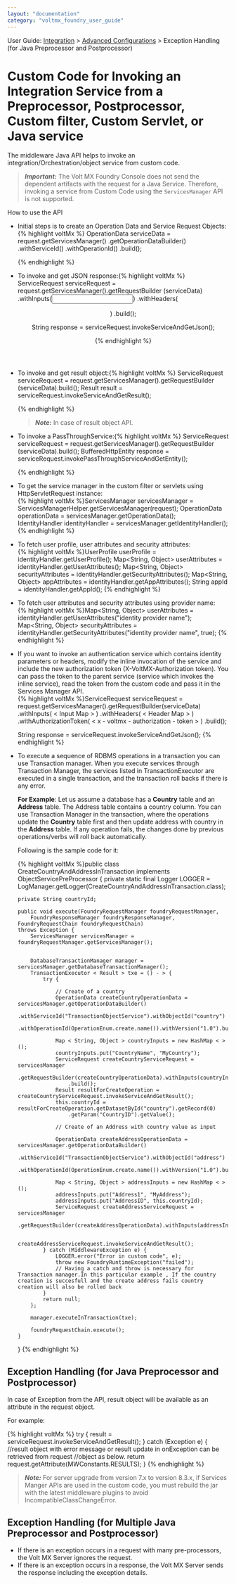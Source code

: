 ```yaml
---
layout: "documentation"
category: "voltmx_foundry_user_guide"
---
```

                              

User Guide: [Integration](Services.html#integration) \> [Advanced Configurations](Advanced_Configurations.html) > Exception Handling (for Java Preprocessor and Postprocessor)

Custom Code for Invoking an Integration Service from a Preprocessor, Postprocessor, Custom filter, Custom Servlet, or Java service
==================================================================================================================================

The middleware Java API helps to invoke an integration/Orchestration/object service from custom code.

> **_Important:_** The Volt MX Foundry Console does not send the dependent artifacts with the request for a Java Service. Therefore, invoking a service from Custom Code using the `ServicesManager` API is not supported.

How to use the API

*   Initial steps is to create an Operation Data and Service Request Objects:{% highlight voltMx %} OperationData serviceData = request.getServicesManager()
    				.getOperationDataBuilder()
    				.withServiceId(<Service Id>)
    				.withOperationId(<Operation Id>)
    				.build();
    
    {% endhighlight %}

*   To invoke and get JSON response:{% highlight voltMx %} ServiceRequest serviceRequest = request.getServicesManager().getRequestBuilder (serviceData)
    					.withInputs(<Input Map>)
    					.withHeaders(<Header Map>)
    					.build();
    
    String response = serviceRequest.invokeServiceAndGetJson();
    
    {% endhighlight %}

*   To invoke and get result object:{% highlight voltMx %} 
    ServiceRequest serviceRequest = request.getServicesManager().getRequestBuilder (serviceData).build();
    Result result = serviceRequest.invokeServiceAndGetResult();
    
    {% endhighlight %}
    
    > **_Note:_** In case of result object API.
    

*   To invoke a PassThroughService:{% highlight voltMx %} ServiceRequest serviceRequest = request.getServicesManager().getRequestBuilder (serviceData).build();
    BufferedHttpEntity response = serviceRequest.invokePassThroughServiceAndGetEntity();
    
    {% endhighlight %}
*   To get the service manager in the custom filter or servlets using HttpServletRequest instance:  
    {% highlight voltMx %}ServicesManager servicesManager = ServicesManagerHelper.getServicesManager(request); OperationData operationData = servicesManager.getOperationData();   
    IdentityHandler identityHandler = servicesManager.getIdentityHandler();
    {% endhighlight %}
*   To fetch user profile, user attributes and security attributes:  
    {% highlight voltMx %}UserProfile userProfile = identityHandler.getUserProfile();
    Map<String, Object> userAttributes = identityHandler.getUserAttributes();
    Map<String, Object> securityAttributes = identityHandler.getSecurityAttributes();
    Map<String, Object> appAttributes = identityHandler.getAppAttributes();
    String appId = identityHandler.getAppId();
    {% endhighlight %}
*   To fetch user attributes and security attributes using provider name:  
    {% highlight voltMx %}Map<String, Object> userAttributes = identityHandler.getUserAttributes("identity provider name");
    Map<String, Object> securityAttributes = identityHandler.getSecurityAttributes("identity provider name", true);
    {% endhighlight %}
*   If you want to invoke an authentication service which contains identity parameters or headers, modify the inline invocation of the service and include the new authorization token (X-VoltMX-Authorization token). You can pass the token to the parent service (service which invokes the inline service), read the token from the custom code and pass it in the Services Manager API.  
    {% highlight voltMx %}ServiceRequest serviceRequest = request.getServicesManager().getRequestBuilder(serviceData)
    	.withInputs( < Input Map > )
    	.withHeaders( < Header Map > )
    	.withAuthorizationToken( < x - voltmx - authorization - token > )
    	.build();
    
    String response = serviceRequest.invokeServiceAndGetJson();
    {% endhighlight %}

*   To execute a sequence of RDBMS operations in a transaction you can use Transaction manager. When you execute services through Transaction Manager, the services listed in TransactionExecutor are executed in a single transaction, and the transaction roll backs if there is any error.  
    
    **For Example**: Let us assume a database has a **Country** table and an **Address** table. The Address table contains a country column. You can use Transaction Manager in the transaction, where the operations update the **Country** table first and then update address with country in the **Address** table. If any operation fails, the changes done by previous operations/verbs will roll back automatically.
    
    Following is the sample code for it:
    
    {% highlight voltMx %}public class CreateCountryAndAddressInTransaction implements ObjectServicePreProcessor {
        private static final Logger LOGGER = LogManager.getLogger(CreateCountryAndAddressInTransaction.class);
    
        private String countryId;
    
        public void execute(FoundryRequestManager foundryRequestManager,
            FoundryResponseManager foundryResponseManager, FoundryRequestChain foundryRequestChain)
        throws Exception {
            ServicesManager servicesManager = foundryRequestManager.getServicesManager();
    
    
            DatabaseTransactionManager manager = servicesManager.getDatabaseTransactionManager();
            TransactionExecutor < Result > txe = () - > {
                try {
    
                    // Create of a country
                    OperationData createCountryOperationData = servicesManager.getOperationDataBuilder()
                        .withServiceId("TransactionObjectService").withObjectId("country")
                        .withOperationId(OperationEnum.create.name()).withVersion("1.0").build();
    
                    Map < String, Object > countryInputs = new HashMap < > ();
                    countryInputs.put("CountryName", "MyCountry");
                    ServiceRequest createCountryServiceRequest = servicesManager
                        .getRequestBuilder(createCountryOperationData).withInputs(countryInputs)
                        .build();
                    Result resultForCreateOperation = createCountryServiceRequest.invokeServiceAndGetResult();
                    this.countryId = resultForCreateOperation.getDatasetById("country").getRecord(0)
                        .getParam("CountryID").getValue();
    
                    // Create of an Address with country value as input	
    
                    OperationData createAddressOperationData = servicesManager.getOperationDataBuilder()
                        .withServiceId("TransactionObjectService").withObjectId("address")
                        .withOperationId(OperationEnum.create.name()).withVersion("1.0").build();
    
                    Map < String, Object > addressInputs = new HashMap < > ();
                    addressInputs.put("Address1", "MyAddress");
                    addressInputs.put("AddressID", this.countryId);
                    ServiceRequest createAddressServiceRequest = servicesManager
                        .getRequestBuilder(createAddressOperationData).withInputs(addressInputs).build();
    
                    createAddressServiceRequest.invokeServiceAndGetResult();
                } catch (MiddlewareException e) {
                    LOGGER.error("Error in custom code", e);
                    throw new FoundryRuntimeException("failed");
                    // Having a catch and throw is necessary for Transaction manager.In this particular example , If the country creation is succesfull and the create address fails country creation will also be rolled back
                }
                return null;
            };
    
            manager.executeInTransaction(txe);
    
            foundryRequestChain.execute();
        }
    }
    {% endhighlight %}

Exception Handling (for Java Preprocessor and Postprocessor)
------------------------------------------------------------

In case of Exception from the API, result object will be available as an attribute in the request object.

For example:

{% highlight voltMx %} try {
    result = serviceRequest.invokeServiceAndGetResult();
} catch (Exception e) {
    //result object with error message or result update in onException can be retrieved from request //object as below.
    return request.getAttribute(MWConstants.RESULTS);
}
{% endhighlight %}

> **_Note:_** For server upgrade from version 7.x to version 8.3.x, if Services Manger APIs are used in the custom code, you must rebuild the jar with the latest middleware plugins to avoid IncompatibleClassChangeError.

Exception Handling (for Multiple Java Preprocessor and Postprocessor)
---------------------------------------------------------------------

*   If there is an exception occurs in a request with many pre-processors, the Volt MX Server ignores the request.
*   If there is an exception occurs in a response, the Volt MX Server sends the response including the exception details.
